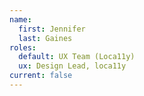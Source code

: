 ```yaml
---
name:
  first: Jennifer
  last: Gaines
roles:
  default: UX Team (Loca11y)
  ux: Design Lead, loca11y
current: false
---
```

